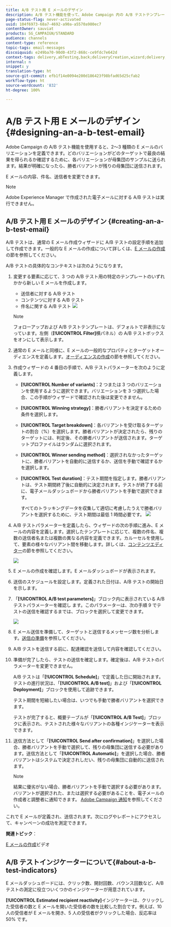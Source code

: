 ```yaml
---
title: A/B テスト用 E メールのデザイン
description: A/B テスト機能を使って、Adobe Campaign 内の A/B テストテンプレートから E メールを作成する方法を説明します。
page-status-flag: never-activated
uuid: 104f6973-68a7-4692-a90a-a5570a980ec7
contentOwner: sauviat
products: SG_CAMPAIGN/STANDARD
audience: channels
content-type: reference
topic-tags: email-messages
discoiquuid: e249ba70-90d0-43f2-868c-ce9fdc7e642d
context-tags: delivery,abTesting,back;deliveryCreation,wizard;delivery,main
internal: n
snippet: y
translation-type: ht
source-git-commit: efb1f14e0094e200d186423f98bfad65d25cfab2
workflow-type: ht
source-wordcount: '832'
ht-degree: 100%

---
```



# A/B テスト用 E メールのデザイン{#designing-an-a-b-test-email}

Adobe Campaign の A/B テスト機能を使用すると、2～3 種類の E メールのバリエーションを定義できます。どのバリエーションがどのターゲットで最良の結果を得られるか確認するために、各バリエーションが母集団のサンプルに送られます。結果が明確になったら、勝者バリアントが残りの母集団に送信されます。

E メールの内容、件名、送信者を変更できます。

>[!NOTE]
>
>Adobe Experience Manager で作成された電子メールに対する A/B テストは実行できません。

## A/B テスト用 E メールのデザイン {#creating-an-a-b-test-email}

A/B テストは、通常の E メール作成ウィザードに A/B テストの設定手順を追加して作成できます。一般的な E メールの作成について詳しくは、[E メールの作成](../../channels/using/creating-an-email.md)の節を参照してください。

A/B テストの具体的なコンテキストは次のようになります。

1. 変更する要素に応じて、3 つの A/B テスト用の特定のテンプレートのいずれかから新しい E メールを作成します。

   * 送信者に対する A/B テスト
   * コンテンツに対する A/B テスト
   * 件名に関する A/B テスト
   ![](assets/create_ab_testing.png)

   >[!NOTE]
   >
   >フォローアップおよび A/B テストテンプレートは、デフォルトで非表示になっています。左側（**[!UICONTROL Filter]**&#x200B;横パネル）の A/B テストボックスをオンにして表示します。

1. 通常の E メールと同様に、E メールの一般的なプロパティとターゲットオーディエンスを定義します。[オーディエンスの作成](../../audiences/using/creating-audiences.md)の節を参照してください。
1. 作成ウィザードの 4 番目の手順で、A/B テストパラメーターを次のように定義します。

   * **[!UICONTROL Number of variants]**：2 つまたは 3 つのバリエーションを使用するように選択できます。バリエーションを 3 つ選択した場合、この手順がウィザードで確認された後は変更できません。
   * **[!UICONTROL Winning strategy]**：勝者バリアントを決定するための条件を選択します。
   * **[!UICONTROL Target breakdown]**：各バリアントを受け取るターゲットの割合（%）を選択します。勝者バリアントが決定されたら、残りのターゲットには、判定後、その勝者バリアントが送信されます。ターゲットプロファイルはランダムに選択されます。
   * **[!UICONTROL Winner sending method]**：選択されなかったターゲットに、勝者バリアントを自動的に送信するか、送信を手動で確認するかを選択します。
   * **[!UICONTROL Test duration]**：テスト期間を指定します。勝者バリアントは、テスト期間終了後に自動的に決定されます。テストが終了する前に、電子メールダッシュボードから勝者バリアントを手動で選択できます。

      すべてのトラッキングデータを収集して適切に考慮したうえで勝者バリアントを選択するために、テスト期間は最低 1 時間必要です。
   ![](assets/ab_parameters.png)

1. A/B テストパラメーターを定義したら、ウィザードの次の手順に進み、E メールの内容を定義します。選択したテンプレートに応じて、複数の件名、複数の送信者名または複数の異なる内容を定義できます。カルーセルを使用して、要素の様々なバリアント間を移動します。詳しくは、[コンテンツエディター](../../designing/using/designing-content-in-adobe-campaign.md)の節を参照してください。

   ![](assets/create_ab_testing2.png)

1. E メールの作成を確認します。E メールダッシュボードが表示されます。
1. 送信のスケジュールを設定します。定義された日付は、A/B テストの開始日を示します。
1. 「**[!UICONTROL A/B test parameters]**」ブロック内に表示されている A/B テストパラメーターを確認し ます。このパラメーターは、次の手順 9 でテストの送信を確認するまでは、ブロックを選択して変更できます。

   ![](assets/create_ab_testing3.png)

1. E メール送信を準備して、ターゲットと送信するメッセージ数を分析します。[送信の準備](../../sending/using/preparing-the-send.md)を参照してください。
1. A/B テストを送信する前に、配達確認を送信して内容を確認してください。
1. 準備が完了したら、テストの送信を確定します。確定後は、A/B テストのパラメーターを変更できません。

   A/B テストは「**[!UICONTROL Schedule]**」で定義した日に開始されます。テストの進行状況は、「**[!UICONTROL A/B test]**」および「**[!UICONTROL Deployment]**」ブロックを使用して追跡できます。

   テスト期間を短縮したい場合は、いつでも手動で勝者バリアントを選択できます。

   テストが完了すると、概要テーブルが「**[!UICONTROL A/B Test]**」ブロックに表示され、テストされた様々なバリアントの各種インジケーターを表示できます。

1. 送信方法として「**[!UICONTROL Send after confirmation]**」を選択した場合、勝者バリアントを手動で選択して、残りの母集団に送信する必要があります。送信方法として「**[!UICONTROL Automatic]**」を選択した場合、勝者バリアントはシステムで決定されしだい、残りの母集団に自動的に送信されます。

   >[!NOTE]
   >
   >結果に優劣がない場合、勝者バリアントを手動で選択する必要があります。バリアントが選択された、または選択する必要があることを、電子メールの作成者と調整者に通知できます。 [Adobe Campaign 通知](../../administration/using/sending-internal-notifications.md)を参照してください。

これで E メールが定義され、送信されます。次にログやレポートにアクセスして、キャンペーンの成功を測定できます。

**関連トピック**：

[E メールの作成](https://docs.adobe.com/content/help/en/campaign-learn/campaign-standard-tutorials/getting-started/create-email-from-homepage.html)ビデオ

## A/B テストインジケーターについて{#about-a-b-test-indicators}

E メールダッシュボードには、クリック数、開封回数、バウンス回数など、A/B テストの測定に役立ついくつかのインジケーターが用意されています。

**[!UICONTROL Estimated recipient reactivity]**&#x200B;インジケーターは、クリックした受信者の数と E メールを開いた受信者の数を比較した割合です。例えば、10 人の受信者が E メールを開き、5 人の受信者がクリックした場合、反応率は 50% です。
